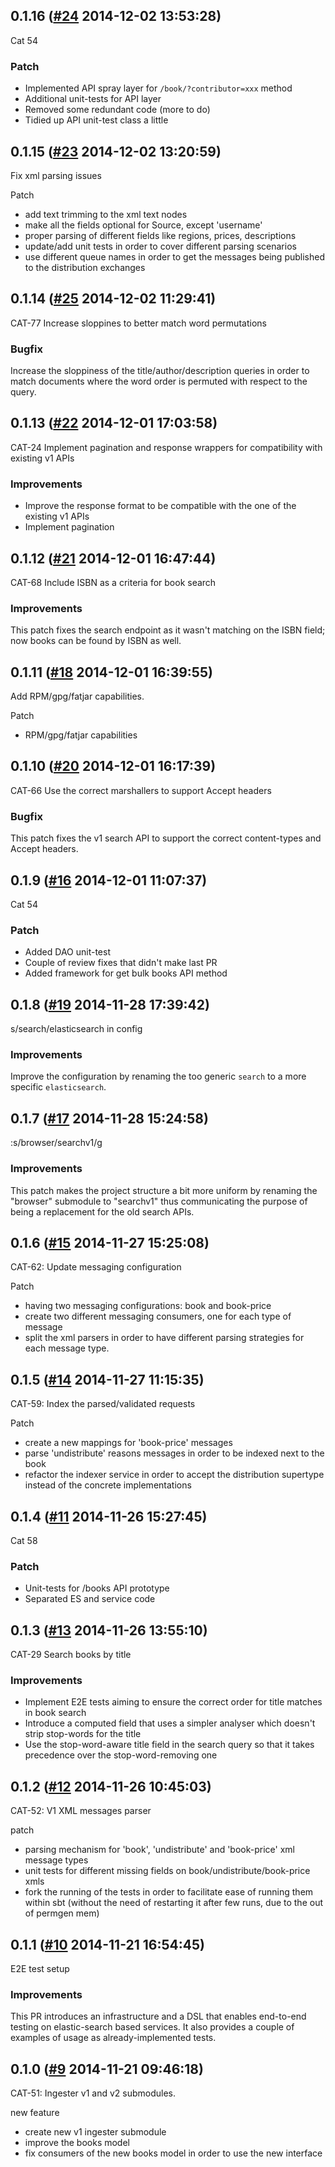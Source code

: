 

## 0.1.16 ([#24](https://git.mobcastdev.com/Agora/catalogue-v2/pull/24) 2014-12-02 13:53:28)

Cat 54

### Patch
- Implemented API spray layer for `/book/?contributor=xxx` method
- Additional unit-tests for API layer
- Removed some redundant code (more to do)
- Tidied up API unit-test class a little

## 0.1.15 ([#23](https://git.mobcastdev.com/Agora/catalogue-v2/pull/23) 2014-12-02 13:20:59)

Fix xml parsing issues

Patch
- add text trimming to the xml text nodes
- make all the fields optional for Source, except 'username'
- proper parsing of different fields like regions, prices, descriptions
- update/add unit tests in order to cover different parsing scenarios
- use different queue names in order to get the messages being published to the distribution exchanges

## 0.1.14 ([#25](https://git.mobcastdev.com/Agora/catalogue-v2/pull/25) 2014-12-02 11:29:41)

CAT-77 Increase sloppines to better match word permutations

### Bugfix

Increase the sloppiness of the title/author/description queries in order to match documents where the word order is permuted with respect to the query.

## 0.1.13 ([#22](https://git.mobcastdev.com/Agora/catalogue-v2/pull/22) 2014-12-01 17:03:58)

CAT-24 Implement pagination and response wrappers for compatibility with existing v1 APIs

### Improvements

* Improve the response format to be compatible with the one of the existing v1 APIs
* Implement pagination

## 0.1.12 ([#21](https://git.mobcastdev.com/Agora/catalogue-v2/pull/21) 2014-12-01 16:47:44)

CAT-68 Include ISBN as a criteria for book search

### Improvements

This patch fixes the search endpoint as it wasn't matching on the ISBN field; now books can be found by ISBN as well.

## 0.1.11 ([#18](https://git.mobcastdev.com/Agora/catalogue-v2/pull/18) 2014-12-01 16:39:55)

Add RPM/gpg/fatjar capabilities.

Patch
- RPM/gpg/fatjar capabilities

## 0.1.10 ([#20](https://git.mobcastdev.com/Agora/catalogue-v2/pull/20) 2014-12-01 16:17:39)

CAT-66 Use the correct marshallers to support Accept headers

### Bugfix

This patch fixes the v1 search API to support the correct content-types and Accept headers.

## 0.1.9 ([#16](https://git.mobcastdev.com/Agora/catalogue-v2/pull/16) 2014-12-01 11:07:37)

Cat 54

### Patch
- Added DAO unit-test
- Couple of review fixes that didn't make last PR
- Added framework for get bulk books API method

## 0.1.8 ([#19](https://git.mobcastdev.com/Agora/catalogue-v2/pull/19) 2014-11-28 17:39:42)

s/search/elasticsearch in config

### Improvements

Improve the configuration by renaming the too generic `search` to a more specific `elasticsearch`.

## 0.1.7 ([#17](https://git.mobcastdev.com/Agora/catalogue-v2/pull/17) 2014-11-28 15:24:58)

:s/browser/searchv1/g

### Improvements

This patch makes the project structure a bit more uniform by renaming the "browser" submodule to "searchv1" thus communicating the purpose of being a replacement for the old search APIs.

## 0.1.6 ([#15](https://git.mobcastdev.com/Agora/catalogue-v2/pull/15) 2014-11-27 15:25:08)

CAT-62: Update messaging configuration

Patch
- having two messaging configurations: book and book-price
- create two different messaging consumers, one for each type of message
- split the xml parsers in order to have different parsing strategies for each message type.

## 0.1.5 ([#14](https://git.mobcastdev.com/Agora/catalogue-v2/pull/14) 2014-11-27 11:15:35)

CAT-59: Index the parsed/validated requests

Patch
- create a new mappings for 'book-price' messages
- parse 'undistribute' reasons messages in order to be indexed next to the book
- refactor the indexer service in order to accept the distribution supertype instead of the concrete implementations

## 0.1.4 ([#11](https://git.mobcastdev.com/Agora/catalogue-v2/pull/11) 2014-11-26 15:27:45)

Cat 58

### Patch
- Unit-tests for /books API prototype
- Separated ES and service code

## 0.1.3 ([#13](https://git.mobcastdev.com/Agora/catalogue-v2/pull/13) 2014-11-26 13:55:10)

CAT-29 Search books by title

### Improvements

* Implement E2E tests aiming to ensure the correct order for title matches in book search
* Introduce a computed field that uses a simpler analyser which doesn't strip stop-words for the title
* Use the stop-word-aware title field in the search query so that it takes precedence over the stop-word-removing one


## 0.1.2 ([#12](https://git.mobcastdev.com/Agora/catalogue-v2/pull/12) 2014-11-26 10:45:03)

CAT-52: V1 XML messages parser

patch

- parsing mechanism for 'book', 'undistribute' and 'book-price' xml message types
- unit tests for different missing fields on book/undistribute/book-price xmls
- fork the running of the tests in order to facilitate ease of running them within sbt (without the need of restarting it after few runs, due to the out of permgen mem)

## 0.1.1 ([#10](https://git.mobcastdev.com/Agora/catalogue-v2/pull/10) 2014-11-21 16:54:45)

E2E test setup

### Improvements

This PR introduces an infrastructure and a DSL that enables end-to-end testing on elastic-search based services. It also provides a couple of examples of usage as already-implemented tests.

## 0.1.0 ([#9](https://git.mobcastdev.com/Agora/catalogue-v2/pull/9) 2014-11-21 09:46:18)

CAT-51: Ingester v1 and v2 submodules.

new feature
- create new v1 ingester submodule
- improve the books model
- fix consumers of the new books model in order to use the new interface


